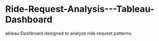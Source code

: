 # Ride-Request-Analysis---Tableau-Dashboard
ableau Dashboard designed to analyze ride request patterns.
